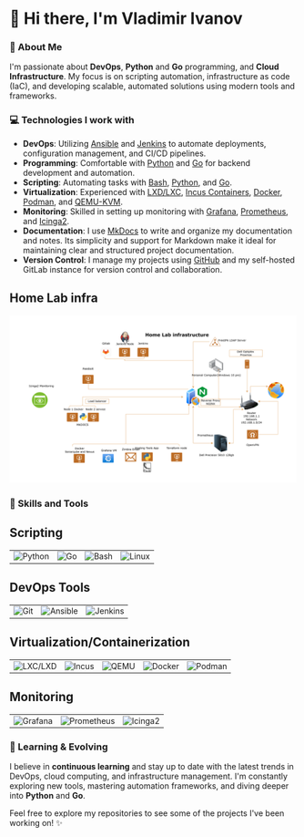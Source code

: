 # 👋 Hi there, I'm Vladimir Ivanov

### 🌟 About Me

I'm passionate about **DevOps**, **Python** and **Go** programming, and **Cloud Infrastructure**. My focus is on scripting automation, infrastructure as code (IaC), and developing scalable, automated solutions using modern tools and frameworks.

### 💻 Technologies I work with

- **DevOps**: Utilizing [Ansible](https://www.ansible.com/) and [Jenkins](https://www.jenkins.io/) to automate deployments, configuration management, and CI/CD pipelines.
- **Programming**: Comfortable with [Python](https://www.python.org/) and [Go](https://golang.org/) for backend development and automation.
- **Scripting**: Automating tasks with [Bash](https://www.gnu.org/software/bash/), [Python](https://www.python.org/), and [Go](https://golang.org/).
- **Virtualization**: Experienced with [LXD/LXC](https://linuxcontainers.org/lxd/introduction/), [Incus Containers](https://incus.net/), [Docker](https://www.docker.com/), [Podman](https://podman.io/), and [QEMU-KVM](https://www.qemu.org/).
- **Monitoring**: Skilled in setting up monitoring with [Grafana](https://grafana.com/), [Prometheus](https://prometheus.io/), and [Icinga2](https://icinga.com/).
- **Documentation**: I use [MkDocs](https://www.mkdocs.org/) to write and organize my documentation and notes. Its simplicity and support for Markdown make it ideal for maintaining clear and structured project documentation.
- **Version Control**: I manage my projects using [GitHub](https://github.com/) and my self-hosted GitLab instance for version control and collaboration.
## Home Lab infra
![Home Lab Scheme image](https://github.com/vl-tech/imapsync-hosting-tools/blob/master/hosting-tools-images/HomeLab-web-Version-Infra.png)

### 🚀 Skills and Tools

## Scripting

<table>
  <tr>
    <td align="center">
      <img src="https://img.shields.io/badge/Python-3776AB?style=for-the-badge&logo=python&logoColor=white" alt="Python" />
    </td>
    <td align="center">
      <img src="https://img.shields.io/badge/Go-00ADD8?style=for-the-badge&logo=go&logoColor=white" alt="Go" />
    </td>
    <td align="center">
      <img src="https://img.shields.io/badge/Bash-4EAA25?style=for-the-badge&logo=gnu-bash&logoColor=white" alt="Bash" />
    </td>
    <td align="center">
      <img src="https://img.shields.io/badge/Linux-FCC624?style=for-the-badge&logo=linux&logoColor=black" alt="Linux" />
    </td>
  </tr>
</table>

## DevOps Tools

<table>
  <tr>
    <td align="center">
     <img src="https://img.shields.io/badge/Git-F05032?style=for-the-badge&logo=git&logoColor=white" alt="Git" />
    </td>
    <td align="center">
      <img src="https://img.shields.io/badge/Ansible-EE0000?style=for-the-badge&logo=ansible&logoColor=white" alt="Ansible" />
    </td>
    <td align="center">
      <img src="https://img.shields.io/badge/Jenkins-D24939?style=for-the-badge&logo=jenkins&logoColor=white" alt="Jenkins" />
    </td>
  </tr>
</table>

## Virtualization/Containerization

<table>
  <tr>
    <td align="center">
      <img src="https://img.shields.io/badge/LXC/LXD-3C3C3D?style=for-the-badge&logo=linux&logoColor=white" alt="LXC/LXD" />
    </td>
    <td align="center">
      <img src="https://img.shields.io/badge/Incus-003B57?style=for-the-badge&logo=linux&logoColor=white" alt="Incus" />
    </td>
    <td align="center">
      <img src="https://img.shields.io/badge/QEMU-KVM-FF6600?style=for-the-badge&logo=qemu&logoColor=white" alt="QEMU" />
    </td>
    <td align="center">
      <img src="https://img.shields.io/badge/Docker-2496ED?style=for-the-badge&logo=docker&logoColor=white" alt="Docker" />
    </td>
    <td align="center">
      <img src="https://img.shields.io/badge/Podman-892CA0?style=for-the-badge&logo=podman&logoColor=white" alt="Podman" />
    </td>
  </tr>
</table>

## Monitoring

<table>
  <tr>
    <td align="center">
      <img src="https://img.shields.io/badge/Grafana-F46800?style=for-the-badge&logo=grafana&logoColor=white" alt="Grafana" />
    </td>
    <td align="center">
      <img src="https://img.shields.io/badge/Prometheus-E6522C?style=for-the-badge&logo=prometheus&logoColor=white" alt="Prometheus" />
    </td>
    <td align="center">
      <img src="https://img.shields.io/badge/Icinga2-48C9B0?style=for-the-badge&logo=icinga&logoColor=white" alt="Icinga2" />
    </td>
  </tr>
</table>

### 📖 Learning & Evolving

I believe in **continuous learning** and stay up to date with the latest trends in DevOps, cloud computing, and infrastructure management. I'm constantly exploring new tools, mastering automation frameworks, and diving deeper into **Python** and **Go**.

Feel free to explore my repositories to see some of the projects I've been working on! ✨
